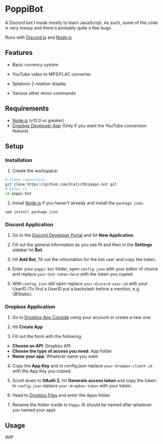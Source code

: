 # PoppiBot
A Discord bot I made mostly to learn JavaScript. As such, some of the code is very messy and there's probably quite a few bugs.

Runs with [Discord.js](https://discord.js.org/) and [Node.js](https://nodejs.org)

## Features
* Basic currency system

* YouTube video to MP3/FLAC converter

* Splatoon 2 rotation display

* Various other minor commands

## Requirements
* [Node.js](https://nodejs.org/) (v12.0 or greater)
* [Dropbox Developer App](https://www.dropbox.com/developers/apps) (Only if you want the YouTube conversion feature)

## Setup

### Installation
1. Create the workspace:
```sh
# Clone repository
git clone https://github.com/Static39/poppi-bot.git
# Enter it
cd poppi-bot
```
2. Install [Node.js](https://nodejs.org/) if you haven't already and install the `package.json`:
```sh
npm install package.json
```

### Discord Application
1. Go to the [Discord Developer Portal](https://discord.com/developers/applications) and hit **New Application**.

2. Fill out the general information as you see fit and then in the **Settings** sidebar hit **Bot**.

3. Hit **Add Bot**, fill out the information for the bot user and copy the token.

4. Enter your `poppi-bot` folder, open `config.json` with your editor of choice and replace `your-bot-token-here` with the token you copied.

5. With `config.json` still open replace `your-discord-user-id` with your UserID (To find a UserID put a backslash before a mention, e.g. \\@Static).

### Dropbox Application
1. Go to [Dropbox App Console](https://www.dropbox.com/developers/apps) using your account or create a new one.

2. Hit **Create App**

3. Fill out the form with the following:
- **Choose an API**: Dropbox API
- **Choose the type of access you need**: App folder
- **Name your app**: Whatever name you want

4. Copy the **App Key** and in config.json replace `your-dropbox-client-id` with the App Key you copied.

5. Scroll down to **OAuth 2**, hit **Generate access token** and copy the token. In `config.json` replace `your-dropbox-token` with your token.

6. Head to [Dropbox Files](https://www.dropbox.com/home) and enter the Apps folder.

7. Rename the folder inside to `Poppi` (It should be named after whatever you named your app).

## Usage
WIP
